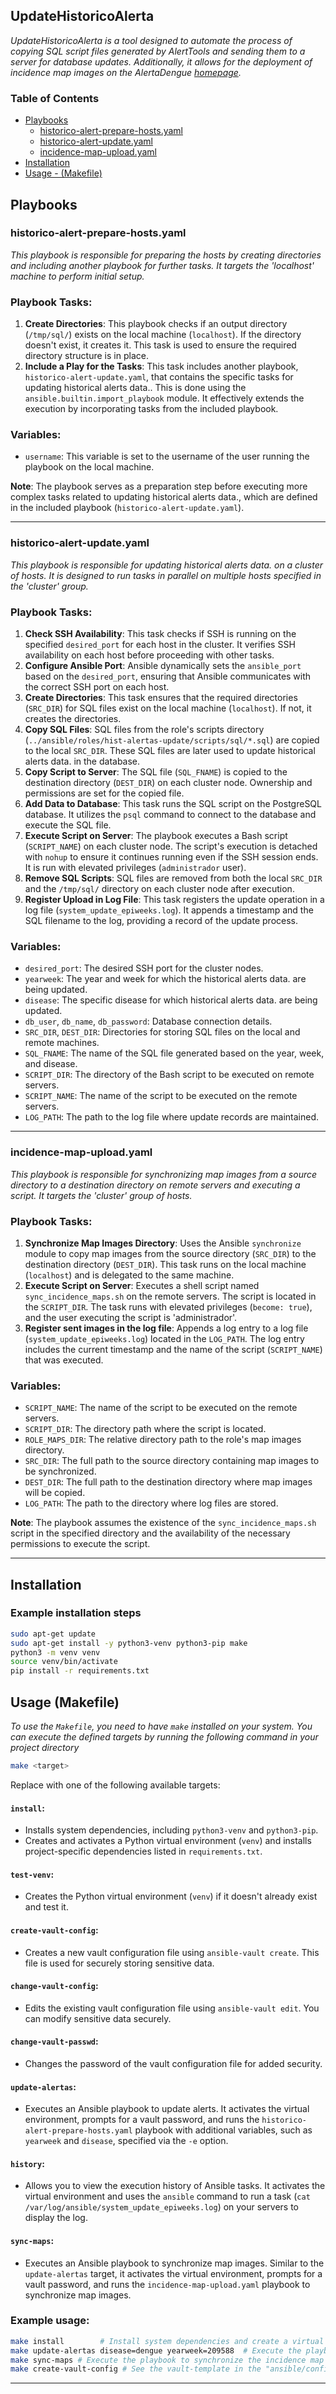 ## UpdateHistoricoAlerta

*UpdateHistoricoAlerta is a tool designed to automate the process of copying SQL script files generated by AlertTools and sending them to a server for database updates. Additionally, it allows for the deployment of incidence map images on the AlertaDengue [homepage](info.dengue.mat.br/).*


### Table of Contents

- [Playbooks](#playbooks)
    - [historico-alert-prepare-hosts.yaml](#incidence-map-uploadyaml)
    - [historico-alert-update.yaml](#historico-alert-updateyaml)
    - [incidence-map-upload.yaml](#incidence-map-uploadyaml)
- [Installation](#installation)
- [Usage - (Makefile)](#usage)


## Playbooks

### historico-alert-prepare-hosts.yaml
*This playbook is responsible for preparing the hosts by creating directories and including another playbook for further tasks. It targets the 'localhost' machine to perform initial setup.*

### Playbook Tasks:
1. **Create Directories**: This playbook checks if an output directory (`/tmp/sql/`) exists on the local machine (`localhost`). If the directory doesn't exist, it creates it. This task is used to ensure the required directory structure is in place.
2. **Include a Play for the Tasks**: This task includes another playbook, `historico-alert-update.yaml`, that contains the specific tasks for updating historical alerts data.. This is done using the `ansible.builtin.import_playbook` module. It effectively extends the execution by incorporating tasks from the included playbook.

### Variables:
- `username`: This variable is set to the username of the user running the playbook on the local machine.

**Note**: The playbook serves as a preparation step before executing more complex tasks related to updating historical alerts data., which are defined in the included playbook (`historico-alert-update.yaml`).

---
### historico-alert-update.yaml
*This playbook is responsible for updating historical alerts data. on a cluster of hosts. It is designed to run tasks in parallel on multiple hosts specified in the 'cluster' group.*
### Playbook Tasks:
1. **Check SSH Availability**: This task checks if SSH is running on the specified `desired_port` for each host in the cluster. It verifies SSH availability on each host before proceeding with other tasks.
2. **Configure Ansible Port**: Ansible dynamically sets the `ansible_port` based on the `desired_port`, ensuring that Ansible communicates with the correct SSH port on each host.
3. **Create Directories**: This task ensures that the required directories (`SRC_DIR`) for SQL files exist on the local machine (`localhost`). If not, it creates the directories.
4. **Copy SQL Files**: SQL files from the role's scripts directory (`../ansible/roles/hist-alertas-update/scripts/sql/*.sql`) are copied to the local `SRC_DIR`. These SQL files are later used to update historical alerts data. in the database.
5. **Copy Script to Server**: The SQL file (`SQL_FNAME`) is copied to the destination directory (`DEST_DIR`) on each cluster node. Ownership and permissions are set for the copied file.
6. **Add Data to Database**: This task runs the SQL script on the PostgreSQL database. It utilizes the `psql` command to connect to the database and execute the SQL file.
7. **Execute Script on Server**: The playbook executes a Bash script (`SCRIPT_NAME`) on each cluster node. The script's execution is detached with `nohup` to ensure it continues running even if the SSH session ends. It is run with elevated privileges (`administrador` user).
8. **Remove SQL Scripts**: SQL files are removed from both the local `SRC_DIR` and the `/tmp/sql/` directory on each cluster node after execution.
9. **Register Upload in Log File**: This task registers the update operation in a log file (`system_update_epiweeks.log`). It appends a timestamp and the SQL filename to the log, providing a record of the update process.

### Variables:
- `desired_port`: The desired SSH port for the cluster nodes.
- `yearweek`: The year and week for which the historical alerts data. are being updated.
- `disease`: The specific disease for which historical alerts data. are being updated.
- `db_user`, `db_name`, `db_password`: Database connection details.
- `SRC_DIR`, `DEST_DIR`: Directories for storing SQL files on the local and remote machines.
- `SQL_FNAME`: The name of the SQL file generated based on the year, week, and disease.
- `SCRIPT_DIR`: The directory of the Bash script to be executed on remote servers.
- `SCRIPT_NAME`: The name of the script to be executed on the remote servers.
- `LOG_PATH`: The path to the log file where update records are maintained.

___
### incidence-map-upload.yaml

*This playbook is responsible for synchronizing map images from a source directory to a destination directory on remote servers and executing a script. It targets the 'cluster' group of hosts.*

### Playbook Tasks:
1. **Synchronize Map Images Directory**: Uses the Ansible `synchronize` module to copy map images from the source directory (`SRC_DIR`) to the destination directory (`DEST_DIR`). This task runs on the local machine (`localhost`) and is delegated to the same machine.
2. **Execute Script on Server**: Executes a shell script named `sync_incidence_maps.sh` on the remote servers. The script is located in the `SCRIPT_DIR`. The task runs with elevated privileges (`become: true`), and the user executing the script is 'administrador'.
3. **Register sent images in the log file**: Appends a log entry to a log file (`system_update_epiweeks.log`) located in the `LOG_PATH`. The log entry includes the current timestamp and the name of the script (`SCRIPT_NAME`) that was executed.

### Variables:
- `SCRIPT_NAME`: The name of the script to be executed on the remote servers.
- `SCRIPT_DIR`: The directory path where the script is located.
- `ROLE_MAPS_DIR`: The relative directory path to the role's map images directory.
- `SRC_DIR`: The full path to the source directory containing map images to be synchronized.
- `DEST_DIR`: The full path to the destination directory where map images will be copied.
- `LOG_PATH`: The path to the directory where log files are stored.

**Note**: The playbook assumes the existence of the `sync_incidence_maps.sh` script in the specified directory and the availability of the necessary permissions to execute the script.
___
## Installation

### Example installation steps
```bash
sudo apt-get update
sudo apt-get install -y python3-venv python3-pip make
python3 -m venv venv
source venv/bin/activate
pip install -r requirements.txt
``` 
## Usage (Makefile)

*To use the `Makefile`, you need to have `make` installed on your system. You can execute the defined targets by running the following command in your project directory*

```bash
make <target>
``` 

Replace *<target>* with one of the following available targets:

#### `install`:
- Installs system dependencies, including `python3-venv` and `python3-pip`.
- Creates and activates a Python virtual environment (`venv`) and installs project-specific dependencies listed in `requirements.txt`.

#### `test-venv`:
- Creates the Python virtual environment (`venv`) if it doesn't already exist and test it.

#### `create-vault-config`:
- Creates a new vault configuration file using `ansible-vault create`. This file is used for securely storing sensitive data.

#### `change-vault-config`:
- Edits the existing vault configuration file using `ansible-vault edit`. You can modify sensitive data securely.

#### `change-vault-passwd`:
- Changes the password of the vault configuration file for added security.

#### `update-alertas`:
- Executes an Ansible playbook to update alerts. It activates the virtual environment, prompts for a vault password, and runs the `historico-alert-prepare-hosts.yaml` playbook with additional variables, such as `yearweek` and `disease`, specified via the `-e` option.

#### `history`:
- Allows you to view the execution history of Ansible tasks. It activates the virtual environment and uses the `ansible` command to run a task (`cat /var/log/ansible/system_update_epiweeks.log`) on your servers to display the log.

#### `sync-maps`:
- Executes an Ansible playbook to synchronize map images. Similar to the `update-alertas` target, it activates the virtual environment, prompts for a vault password, and runs the `incidence-map-upload.yaml` playbook to synchronize map images.

### Example usage:
```bash
make install        # Install system dependencies and create a virtual environment.
make update-alertas disease=dengue yearweek=209588  # Execute the playbook to update alerts.
make sync-maps # Execute the playbook to synchronize the incidence map images.
make create-vault-config # See the vault-template in the "ansible/config" directory to configure your variables.
```

--- 

